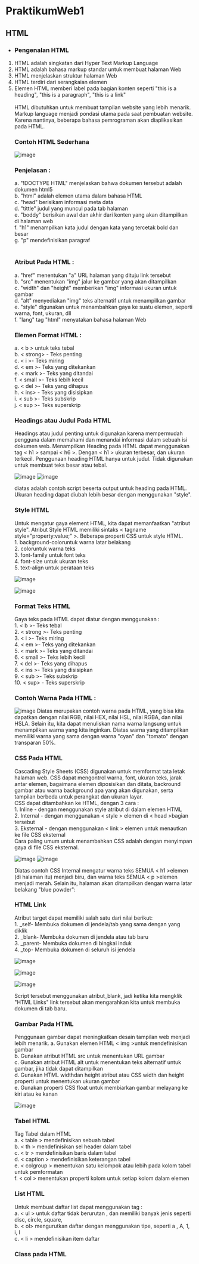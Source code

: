 # PraktikumWeb1
## HTML
<ul style=type:"circle";>
  <li><h3>Pengenalan HTML</h3></li> 
</ul>
<ol style=type:"a";>
<li> HTML adalah singkatan dari Hyper Text Markup Language </li>
<li>HTML adalah bahasa markup standar untuk membuat halaman Web</li>
<li>HTML menjelaskan struktur halaman Web</li>
<li>HTML terdiri dari serangkaian elemen</li>
<li>Elemen HTML memberi label pada bagian konten seperti "this is a heading", "this is a paragraph", "this is a link"</li> <br>
HTML dibutuhkan untuk membuat tampilan website yang lebih menarik. Markup language menjadi pondasi utama pada saat pembuatan website. Karena nantinya, beberapa bahasa pemrograman akan diaplikasikan pada HTML.
<h3>Contoh HTML Sederhana</h3>

![image](https://github.com/mayangm09/PraktikumWeb1/assets/167959980/7e4183d7-b322-4d0c-ba30-3654937732c0)

<h3>Penjelasan :</h3>
a. "!DOCTYPE HTML" menjelaskan bahwa dokumen tersebut adalah dokumen html5 <br>
b. "html" adalah elemen utama dalam bahasa HTML <br>
c. "head" berisikam informasi meta data <br>
d. "tittle" judul yang muncul pada tab halaman <br>
e. "boddy" berisikan awal dan akhir dari konten yang akan ditampilkan di halaman web <br>
f. "h1" menampilkan kata judul dengan kata yang tercetak bold dan besar <br>
g. "p" mendefinisikan paragraf <br><br>

<h3>Atribut Pada HTML : </h3>
a. "href" menentukan "a" URL halaman yang dituju link tersebut <br>
b. "src" menentukan "img" jalur ke gambar yang akan ditampilkan <br>
c. "width" dan "height" memberikan "img" informasi ukuran untuk gambar <br>
d. "alt" menyediakan "img" teks alternatif untuk menampilkan gambar <br>
e. "style" digunakan untuk menambahkan gaya ke suatu elemen, seperti warna, font, ukuran, dll <br>
f. "lang" tag "html" menyatakan bahasa halaman Web

<h3>Elemen Format HTML : </h3>
a. < b > untuk teks tebal <br>
b. < strong> - Teks penting <br>
c. < i >- Teks miring <br>
d. < em >- Teks yang ditekankan <br>
e. < mark >- Teks yang ditandai <br>
f. < small >- Teks lebih kecil <br>
g. < del >- Teks yang dihapus <br>
h. < ins> - Teks yang disisipkan <br>
i. < sub >- Teks subskrip <br>
j. < sup >- Teks superskrip <br>

<h3> Headings atau Judul Pada HTML </h3>
Headings atau judul penting untuk digunakan karena mempermudah pengguna dalam memahami dan menandai informasi dalam sebuah isi dokumen web. Menampilkan Heading pada HTML dapat menggunakan tag < h1 >  sampai < h6 >. Dengan < h1 > ukuran terbesar, dan <h 6> ukuran terkecil. Penggunaan heading HTML hanya untuk judul. Tidak digunakan untuk membuat teks besar atau tebal. 


![image](https://github.com/mayangm09/PraktikumWeb1/assets/167959980/80d2bf15-6066-4265-a6f1-8e6a6cdac622)
![image](https://github.com/mayangm09/PraktikumWeb1/assets/167959980/1bb17072-f99e-4075-bfdd-5cc86a523af7)
  
  diatas adalah contoh script beserta output untuk heading pada HTML. Ukuran heading dapat diubah lebih besar dengan menggunakan "style".
<h3>Style HTML</h3>
Untuk mengatur gaya element HTML, kita dapat memanfaatkan "atribut style". Atribut Style HTML memiliki sintaks < tagname style="property:value;" >. Beberapa properti CSS untuk style HTML.<br>
1. background-coloruntuk warna latar belakang <br>
2. coloruntuk warna teks <br>
3. font-family untuk font teks <br>
4. font-size untuk ukuran teks <br>
5. text-align untuk perataan teks <br>
  
![image](https://github.com/mayangm09/PraktikumWeb1/assets/167959980/05f62e1d-f433-4736-b518-b09d759bcec2) 
  
![image](https://github.com/mayangm09/PraktikumWeb1/assets/167959980/1bcb774e-e7fb-429f-8ec4-8823e741cfc4)

<h3>Format Teks HTML </h3>
Gaya teks pada HTML dapat diatur dengan menggunakan : <br>
1. < b >- Teks tebal <br>
2. < strong >- Teks penting <br>
3. < i >- Teks miring <br>
4. < em >- Teks yang ditekankan <br>
5. < mark >- Teks yang ditandai <br>
6. < small >- Teks lebih kecil <br>
7. < del >- Teks yang dihapus <br>
8. < ins >- Teks yang disisipkan <br>
9. < sub >- Teks subskrip <br>
10. < sup> - Teks superskrip <br>
  
<h3>Contoh Warna Pada HTML : </h3>

![image](https://github.com/mayangm09/PraktikumWeb1/assets/167959980/bddecf48-f427-449d-a76e-e4f3f83a1e70)
Diatas merupakan contoh warna pada HTML, yang bisa kita dapatkan dengan nilai RGB, nilai HEX, nilai HSL, nilai RGBA, dan nilai HSLA. Selain itu, kita dapat menuliskan nama warna langsung untuk menampilkan warna yang kita inginkan. Diatas warna yang ditampilkan memiliki warna yang sama dengan warna "cyan" dan "tomato" dengan transparan 50%.

<h3>CSS Pada HTML</h3>
 Cascading Style Sheets (CSS) digunakan untuk memformat tata letak halaman web. CSS dapat mengontrol warna, font, ukuran teks, jarak antar elemen, bagaimana elemen diposisikan dan ditata, backround gambar atau warna background apa yang akan digunakan, serta tampilan berbeda untuk perangkat dan ukuran layar. <br>
 CSS dapat ditambahkan ke HTML, dengan 3 cara : <br>
 1. Inline - dengan menggunakan style atribut di dalam elemen HTML <br>
 2. Internal - dengan menggunakan < style > elemen di < head >bagian tersebut <br>
 3. Eksternal - dengan menggunakan < link > elemen untuk menautkan ke file CSS eksternal <br>
Cara paling umum untuk menambahkan CSS adalah dengan menyimpan gaya di file CSS eksternal. <br>

![image](https://github.com/mayangm09/PraktikumWeb1/assets/167959980/a4ba19bf-31ec-4de7-99d9-093c5c3493c5)
![image](https://github.com/mayangm09/PraktikumWeb1/assets/167959980/d0ca607f-1597-4562-b1a4-17e139b42610)

Diatas contoh CSS Internal mengatur warna teks SEMUA < h1 >elemen (di halaman itu) menjadi biru, dan warna teks SEMUA < p >elemen menjadi merah. Selain itu, halaman akan ditampilkan dengan warna latar belakang "blue powder":

<h3>HTML Link</h3>
Atribut target dapat memiliki salah satu dari nilai berikut: <br>
1. _self- Membuka dokumen di jendela/tab yang sama dengan yang diklik <br>
2. _blank- Membuka dokumen di jendela atau tab baru <br>
3. _parent- Membuka dokumen di bingkai induk <br>
4. _top- Membuka dokumen di seluruh isi jendela <br>

![image](https://github.com/mayangm09/PraktikumWeb1/assets/167959980/c2bbe391-74c4-4beb-9f14-938a0106e17e)

![image](https://github.com/mayangm09/PraktikumWeb1/assets/167959980/d01eeee5-c253-422b-b28e-d03dec331db7)

![image](https://github.com/mayangm09/PraktikumWeb1/assets/167959980/4ac4094a-4270-443a-96b2-298cdc6b3424)

Script tersebut menggunakan atribut_blank, jadi ketika kita mengklik "HTML Links" link tersebut akan mengarahkan kita untuk membuka dokumen di tab baru.
<h3>Gambar Pada HTML</h3>
Penggunaan gambar dapat meningkatkan desain tampilan web menjadi lebih menarik.
a. Gunakan elemen HTML < img >untuk mendefinisikan gambar <br>
b. Gunakan atribut HTML src untuk menentukan URL gambar <br>
c. Gunakan atribut HTML alt untuk menentukan teks alternatif untuk gambar, jika tidak dapat ditampilkan <br>
d. Gunakan HTML widthdan height atribut atau CSS width dan height properti untuk menentukan ukuran gambar <br>
e. Gunakan properti CSS float untuk membiarkan gambar melayang ke kiri atau ke kanan <br>

![image](https://github.com/mayangm09/PraktikumWeb1/assets/167959980/8a284d17-5fcc-4078-ae9b-a44222f85d24)

<h3>Tabel HTML</h3>
Tag Tabel dalam HTML <br>
a. < table > mendefinisikan sebuah tabel <br>
b. < th > mendefinisikan sel header dalam tabel <br>
c. < tr > mendefinisikan baris dalam tabel <br>
d. < caption > mendefinisikan keterangan tabel <br>
e. < colgroup > menentukan satu kelompok atau lebih pada kolom tabel untuk pemformatan <br>
f. < col > menentukan properti kolom untuk setiap kolom dalam elemen <br>

<h3>List HTML</h3>
Untuk membuat daftar list dapat menggunakan tag : <br>
a. < ul > untuk daftar tidak berurutan , dan memiliki banyak jenis seperti disc, circle, square, <br>
b. < ol> mengurutkan daftar dengan menggunakan tipe, seperti a , A, 1, i, I <br>
c. < li > mendefinisikan item daftar 

<h3>Class pada HTML</h3>




